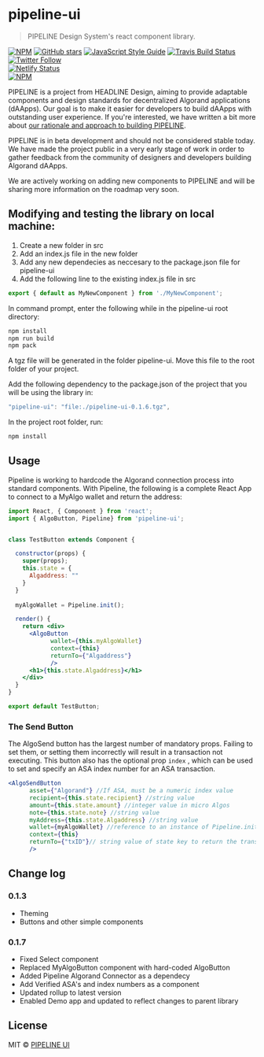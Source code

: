 # pipeline-ui

> PIPELINE Design System&#x27;s react component library.

[![NPM](https://img.shields.io/npm/v/pipeline-ui.svg)](https://www.npmjs.com/package/pipeline-ui)
[![GitHub stars](https://img.shields.io/github/stars/tterb/playmusic.svg?style=social&label=Star)](https://github.com/headline-design/pipeline-ui/MyBadges)
[![JavaScript Style Guide](https://img.shields.io/badge/code_style-standard-brightgreen.svg)](https://standardjs.com)
[![Travis Build Status](https://travis-ci.com/headline-design/pipeline-ui.svg?branch=master)](https://travis-ci.com/headline-design/pipeline-ui)
[![Twitter Follow](https://img.shields.io/twitter/follow/pipeline_ui.svg?style=social)](https://twitter.com/pipeline_ui)  
[![Netlify Status](https://api.netlify.com/api/v1/badges/40588036-5b95-4358-a88a-e601e5db99e1/deploy-status)](https://app.netlify.com/sites/zealous-meitner-907a4d/deploys)<br>
[![NPM](https://nodei.co/npm/pipeline-ui.png?downloads=true)](https://www.npmjs.com/package/pipeline-ui)  

PIPELINE is a project from HEADLINE Design, aiming to provide adaptable components and design standards for decentralized Algorand applications (dAApps). Our goal is to make it easier for developers to build dAApps with outstanding user experience. If you're interested, we have written a bit more about [our rationale and approach to building PIPELINE](https://www.reddit.com/r/HEADLINECrypto).

PIPELINE is in beta development and should not be considered stable today. We have made the project public in a very early stage of work in order to gather feedback from the community of designers and developers building Algorand dAApps.

We are actively working on adding new components to PIPELINE and will be sharing more information on the roadmap very soon.
## Modifying and testing the library on local machine:
1. Create a new folder in src
2. Add an index.js file in the new folder
3. Add any new dependecies as neccesary to the package.json file for pipeline-ui
4. Add the following line to the existing index.js file in src
```jsx
export { default as MyNewComponent } from './MyNewComponent';
```
In command prompt, enter the following while in the pipeline-ui root directory: 

```bash cd pipeline-ui
npm install
npm run build
npm pack
```

A tgz file will be generated in the folder pipeline-ui. Move this file to the root folder of your project. 

Add the following dependency to the package.json of the project that you will be using the library in:

```jsx
"pipeline-ui": "file:./pipeline-ui-0.1.6.tgz",
```

In the project root folder, run: 
```bash 
npm install
```

## Usage

Pipeline is working to hardcode the Algorand connection process into standard components. With Pipeline, the following is a complete React App to connect to a MyAlgo wallet and return the address:

```jsx
import React, { Component } from 'react';
import { AlgoButton, Pipeline} from 'pipeline-ui';


class TestButton extends Component {

  constructor(props) {
    super(props);
    this.state = {
      Algaddress: ""
    }
  }
  
  myAlgoWallet = Pipeline.init();

  render() {
    return <div>
      <AlgoButton 
            wallet={this.myAlgoWallet} 
            context={this} 
            returnTo={"Algaddress"} 
            />
      <h1>{this.state.Algaddress}</h1>
    </div>
  }
}

export default TestButton;
```

### The Send Button
The AlgoSend button has the largest number of mandatory props. Failing to set them, or setting them incorrectly will result in a transaction not executing. This button also has the optional prop `index` , which can be used to set and specify an ASA index number for an ASA transaction. 

```jsx
<AlgoSendButton
      asset={"Algorand"} //If ASA, must be a numeric index value
      recipient={this.state.recipient} //string value
      amount={this.state.amount} //integer value in micro Algos
      note={this.state.note} //string value
      myAddress={this.state.Algaddress} //string value
      wallet={myAlgoWallet} //reference to an instance of Pipeline.init(); that is called once when the app is initialized
      context={this}
      returnTo={"txID"}// string value of state key to return the transaction id
      />
```

## Change log

### 0.1.3

- Theming
- Buttons and other simple components

### 0.1.7

- Fixed Select component
- Replaced MyAlgoButton component with hard-coded AlgoButton
- Added Pipeline Algorand Connector as a dependecy
- Add Verified ASA's and index numbers as a component
- Updated rollup to latest version
- Enabled Demo app and updated to reflect changes to parent library

## License

MIT © [PIPELINE UI](https://github.com/headline-design/pipeline-ui)
